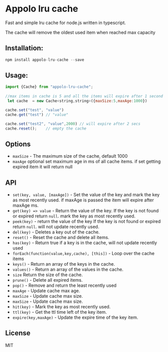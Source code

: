 # Appolo lru cache
Fast and simple lru cache for node.js written in typescript.

The cache will remove the oldest used item when reached max capacity 
## Installation:

```javascript
npm install appolo-lru-cache --save
```

## Usage:

```javascript
import {Cache} from "appolo-lru-cache";
 
//max items in cache is 5 and all the items will expire after 1 second
 let cache  = new Cache<string,string>({maxSize:5,maxAge:1000})

cache.set("test", "value")
cache.get("test") // "value"

cache.set("test2", "value",2000) // will expire after 2 secs
cache.reset();    // empty the cache
```



## Options

- `maxSize` -  The maximum size of the cache, default 1000 
- `maxAge` optional set maximum age in ms of all cache items. if set getting expired item it will return null


## API
- `set(key, value, [maxAge])` - Set the value of the key and mark the key as most recently used.
if maxAge is passed the item will expire after maxAge ms.
- `get(key) => value` - Return the value of the key. 
If the key is not found or expired  return `null`. 
mark the key as most recently used.
- `peek(key)` - return the value of the key 
If the key is not found or expired  return `null`.
will not update recently used.
- `del(key)` - Deletes a key out of the cache.
- `reset()` - Reset the cache and delete all items.
- `has(key)` - Return true if a key is in the cache, will not update recently used
- `forEach(function(value,key,cache), [this])` - Loop over the cache items
- `keys()` - Return an array of the keys in the cache.
- `values()` - Return an array of the values in the cache.
- `size` Return the size of the cache.
- `prune()` - Delete all expired items.
- `pop()` - Remove and return the least recently used
- `maxAge` - Update cache max age. 
- `maxSize` - Update cache max size.
- `maxSize` - Update cache max size.
- `hit(key)` - Mark the key as most recently used.
- `ttl(key)` - Get the ttl time left of the key item.
- `expire(key,maxAge)` - Update the expire time of the key item.

## License
MIT